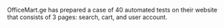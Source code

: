 OfficeMart.ge has prepared a case of 40 automated tests on their website that consists of 3 pages: search, cart, and user account.

